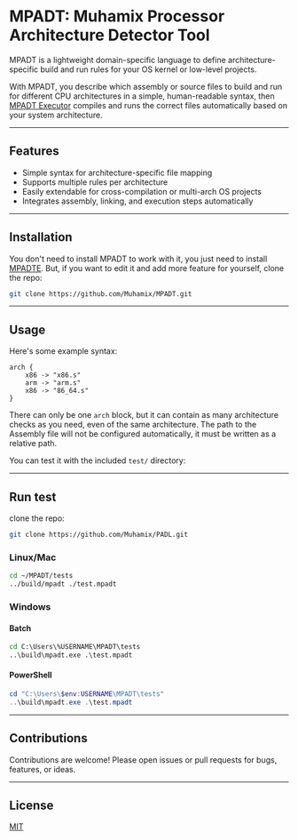# MPADT: Muhamix Processor Architecture Detector Tool

MPADT is a lightweight domain-specific language to define architecture-specific build and run rules for your OS kernel or low-level projects.

With MPADT, you describe which assembly or source files to build and run for different CPU architectures in a simple, human-readable syntax, then [MPADT Executor](https://github.com/Muhamix/MPADTE) compiles and runs the correct files automatically based on your system architecture.

---

## Features

- Simple syntax for architecture-specific file mapping  
- Supports multiple rules per architecture  
- Easily extendable for cross-compilation or multi-arch OS projects  
- Integrates assembly, linking, and execution steps automatically

---

## Installation

You don't need to install MPADT to work with it, you just need to install [MPADTE](https://github.com/Muhamix/MPADTE). But, if you want to edit it and add more feature for yourself, clone the repo:

```bash
git clone https://github.com/Muhamix/MPADT.git
```

---

## Usage

Here's some example syntax:

```mpadt
arch {
    x86 -> "x86.s"
    arm -> "arm.s"
    x86 -> "86_64.s"
}
```

There can only be one `arch` block, but it can contain as many architecture checks as you need, even of the same architecture. The path to the Assembly file will not be configured automatically, it must be written as a relative path.

You can test it with the included `test/` directory:

---

## Run test

clone the repo:

```bash
git clone https://github.com/Muhamix/PADL.git
```

### Linux/Mac

```bash
cd ~/MPADT/tests
../build/mpadt ./test.mpadt
```

### Windows

#### Batch

```bat
cd C:\Users\%USERNAME\MPADT\tests
..\build\mpadt.exe .\test.mpadt
```

#### PowerShell

```ps1
cd "C:\Users\$env:USERNAME\MPADT\tests"
..\build\mpadt.exe .\test.mpadt
```

---

## Contributions

Contributions are welcome! Please open issues or pull requests for bugs, features, or ideas.

---

## License

[MIT](https://mit-license.org/)
